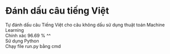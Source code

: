 # Đánh dấu câu tiếng Việt
Tự đánh dấu  câu Tiếng Việt cho câu không dấu sử dụng thuật toán Machine Learning <br> Chính xác 96.69 % ^^
<br>Sử dụng Python 
<br>Chạy file run.py bằng cmd
